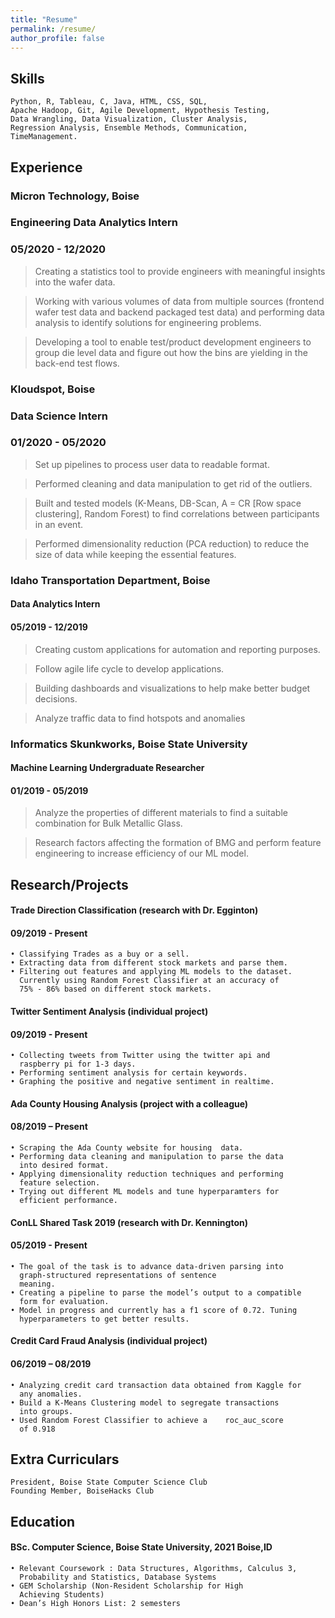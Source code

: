 ```yaml
---
title: "Resume"
permalink: /resume/
author_profile: false
---
```

## Skills
    Python, R, Tableau, C, Java, HTML, CSS, SQL,
    Apache Hadoop, Git, Agile Development, Hypothesis Testing,
    Data Wrangling, Data Visualization, Cluster Analysis,
    Regression Analysis, Ensemble Methods, Communication, 
    TimeManagement.


## Experience
### Micron Technology, Boise
### Engineering Data Analytics Intern
### 05/2020 - 12/2020
> Creating a statistics tool to provide engineers with meaningful insights into the wafer data.

> Working with various volumes of data from multiple sources (frontend wafer test data and backend packaged test
    data) and performing data analysis to identify solutions for engineering problems.
    
> Developing a tool to enable test/product development engineers to group die level data and figure out how the bins
    are yielding in the back-end test flows.
    
### Kloudspot, Boise
### Data Science Intern
### 01/2020 - 05/2020
> Set up pipelines to process user data to readable format.

> Performed cleaning and data manipulation to get rid of the outliers.

> Built and tested models (K-Means, DB-Scan, A = CR [Row space clustering], Random Forest) to find correlations
    between participants in an event.

> Performed dimensionality reduction (PCA reduction) to reduce the size of data while keeping the essential features.
    
### Idaho Transportation Department, Boise     
#### Data Analytics Intern
#### 05/2019 - 12/2019
> Creating custom applications for automation and
reporting purposes. 

> Follow agile life cycle to develop applications.

> Building dashboards and visualizations to help make 
better budget decisions.
 
> Analyze traffic data to find hotspots and anomalies

### Informatics Skunkworks, Boise State University
#### Machine Learning Undergraduate Researcher
#### 01/2019 - 05/2019
> Analyze the properties of different materials to find
      a suitable combination for Bulk Metallic Glass.

> Research factors affecting the formation of BMG and perform 
      feature engineering to increase efficiency of our ML model.


## Research/Projects
#### Trade Direction Classification (research with Dr. Egginton)
#### 09/2019 - Present
    • Classifying Trades as a buy or a sell.
    • Extracting data from different stock markets and parse them.
    • Filtering out features and applying ML models to the dataset.
      Currently using Random Forest Classifier at an accuracy of 
      75% - 86% based on different stock markets. 

#### Twitter Sentiment Analysis (individual project)
#### 09/2019 - Present                   
    • Collecting tweets from Twitter using the twitter api and 
      raspberry pi for 1-3 days.
    • Performing sentiment analysis for certain keywords.
    • Graphing the positive and negative sentiment in realtime.

#### Ada County Housing Analysis (project with a colleague)
#### 08/2019 – Present
    • Scraping the Ada County website for housing  data.
    • Performing data cleaning and manipulation to parse the data
      into desired format.
    • Applying dimensionality reduction techniques and performing
      feature selection.
    • Trying out different ML models and tune hyperparamters for
      efficient performance.

####  ConLL Shared Task 2019 (research with Dr. Kennington) 
#### 05/2019 - Present
    • The goal of the task is to advance data-driven parsing into
      graph-structured representations of sentence 
      meaning.
    • Creating a pipeline to parse the model’s output to a compatible
      form for evaluation.
    • Model in progress and currently has a f1 score of 0.72. Tuning 
      hyperparameters to get better results.

#### Credit Card Fraud Analysis (individual project)
#### 06/2019 – 08/2019
    • Analyzing credit card transaction data obtained from Kaggle for
      any anomalies.
    • Build a K-Means Clustering model to segregate transactions 
      into groups.
    • Used Random Forest Classifier to achieve a    roc_auc_score 
      of 0.918


## Extra Curriculars
    President, Boise State Computer Science Club
    Founding Member, BoiseHacks Club 


## Education
####  BSc. Computer Science, Boise State University, 2021 Boise,ID
    • Relevant Coursework : Data Structures, Algorithms, Calculus 3, 
      Probability and Statistics, Database Systems
    • GEM Scholarship (Non-Resident Scholarship for High 
      Achieving Students)
    • Dean’s High Honors List: 2 semesters
